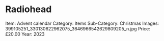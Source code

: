 # Radiohead

Item: Advent calendar
Category: Items
Sub-Category: Christmas
Images: 399105251_330130622962075_3646966542629809205_n.jpg
Price: £20.00
Year: 2023